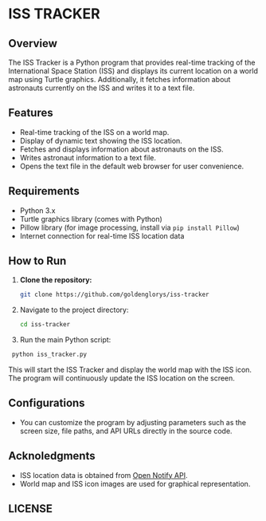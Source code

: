 # ISS TRACKER

## Overview

The ISS Tracker is a Python program that provides real-time tracking of the International Space Station (ISS) and displays its current location on a world map using Turtle graphics. Additionally, it fetches information about astronauts currently on the ISS and writes it to a text file.

## Features

- Real-time tracking of the ISS on a world map.
- Display of dynamic text showing the ISS location.
- Fetches and displays information about astronauts on the ISS.
- Writes astronaut information to a text file.
- Opens the text file in the default web browser for user convenience.

## Requirements

- Python 3.x
- Turtle graphics library (comes with Python)
- Pillow library (for image processing, install via `pip install Pillow`)
- Internet connection for real-time ISS location data

## How to Run

1. **Clone the repository:**

   ```bash
   git clone https://github.com/goldenglorys/iss-tracker
   ```
   
2. Navigate to the project directory:
   
   ```bash
   cd iss-tracker
   ```
   
3. Run the main Python script:
   
  ```bash
   python iss_tracker.py
  ```
This will start the ISS Tracker and display the world map with the ISS icon. The program will continuously update the ISS location on the screen.

## Configurations

- You can customize the program by adjusting parameters such as the screen size, file paths, and API URLs directly in the source code.

## Acknoledgments
- ISS location data is obtained from [Open Notify API](http://open-notify.org/).
- World map and ISS icon images are used for graphical representation.

## LICENSE

